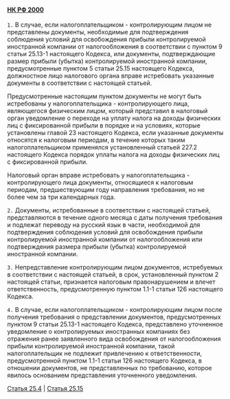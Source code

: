 #### [НК РФ 2000](https://lalawland.github.io/eurasia/russia/taxes)

`1.` В случае, если налогоплательщиком - контролирующим лицом не представлены документы, необходимые для подтверждения соблюдения условий для освобождения прибыли контролируемой иностранной компании от налогообложения в соответствии с пунктом 9 статьи 25.13-1 настоящего Кодекса, или документы, подтверждающие размер прибыли (убытка) контролируемой иностранной компании, предусмотренные пунктом 5 статьи 25.15 настоящего Кодекса, должностное лицо налогового органа вправе истребовать указанные документы в соответствии с настоящей статьей.

Предусмотренные настоящим пунктом документы не могут быть истребованы у налогоплательщика - контролирующего лица, являющегося физическим лицом, который представил в налоговый орган уведомление о переходе на уплату налога на доходы физических лиц с фиксированной прибыли в порядке и на условиях, которые установлены главой 23 настоящего Кодекса, если указанные документы относятся к налоговым периодам, в течение которых таким налогоплательщиком применялся установленный статьей 227.2 настоящего Кодекса порядок уплаты налога на доходы физических лиц с фиксированной прибыли.

Налоговый орган вправе истребовать у налогоплательщика - контролирующего лица документы, относящиеся к налоговым периодам, предшествующим году направления требования, но не более чем за три календарных года.

`2.` Документы, истребованные в соответствии с настоящей статьей, представляются в течение одного месяца с даты получения требования и подлежат переводу на русский язык в части, необходимой для подтверждения соблюдения условий для освобождения прибыли контролируемой иностранной компании от налогообложения или подтверждения размера прибыли (убытка) контролируемой иностранной компании.

`3.` Непредставление контролирующим лицом документов, истребуемых в соответствии с настоящей статьей, в срок, установленный пунктом 2 настоящей статьи, признается налоговым правонарушением и влечет ответственность, предусмотренную пунктом 1.1-1 статьи 126 настоящего Кодекса.

`4.` В случае, если налогоплательщиком - контролирующим лицом после получения требования о представлении документов, предусмотренных пунктом 9 статьи 25.13-1 настоящего Кодекса, представлено уточненное уведомление о контролируемых иностранных компаниях без отражения ранее заявленного вида освобождения от налогообложения прибыли контролируемой иностранной компании, такой налогоплательщик не подлежит привлечению к ответственности, предусмотренной пунктом 1.1-1 статьи 126 настоящего Кодекса, в отношении документов, не представленных по требованию, которое явилось основанием представления уточненного уведомления.

[Статья 25.4](https://lalawland.github.io/eurasia/russia/taxes/art25.14) | [Статья 25.15](https://lalawland.github.io/eurasia/russia/taxes/art25.15)
